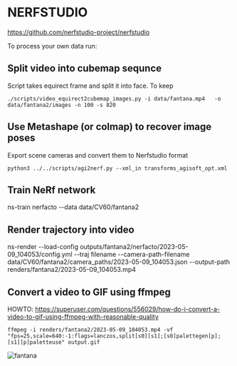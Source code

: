 

# NERFSTUDIO

https://github.com/nerfstudio-project/nerfstudio

To process your own data run:

## Split video into cubemap sequnce

Script takes equirect frame and split it into face.
To keep


```shell
./scripts/video_equirect2cubemap_images.py -i data/fantana.mp4   -o data/fantana2/images -n 100 -s 820
```

## Use Metashape (or colmap) to recover image poses

Export scene cameras and convert them to Nerfstudio format

```shell
python3 ../../scripts/agi2nerf.py --xml_in transforms_agisoft_opt.xml
```

## Train NeRf network

ns-train nerfacto --data data/CV60/fantana2

## Render trajectory into video
ns-render --load-config outputs/fantana2/nerfacto/2023-05-09_104053/config.yml --traj filename --camera-path-filename data/CV60/fantana2/camera_paths/2023-05-09_104053.json --output-path renders/fantana2/2023-05-09_104053.mp4


## Convert a video to GIF using ffmpeg

HOWTO: https://superuser.com/questions/556029/how-do-i-convert-a-video-to-gif-using-ffmpeg-with-reasonable-quality

```shell
ffmpeg -i renders/fantana2/2023-05-09_104053.mp4 -vf "fps=25,scale=640:-1:flags=lanczos,split[s0][s1];[s0]palettegen[p];[s1][p]paletteuse" output.gif
```


![fantana](images/fantana.gif "Fantana")
